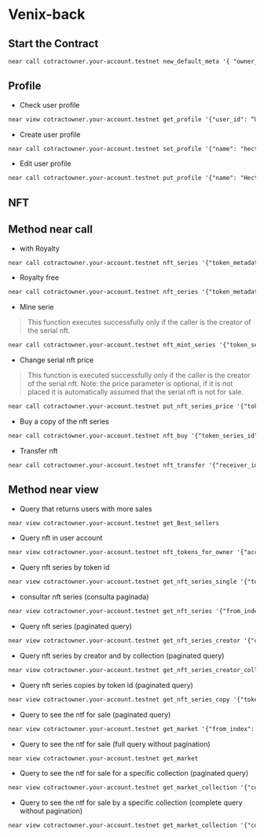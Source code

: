 # Venix-back

## Start the Contract

```html
near call cotractowner.your-account.testnet new_default_meta '{ "owner_id": "YOU-OWNERID.testnet", "vault_id": "'YOU-VAULT.testnet'"}'}'  --accountId youraccount.testnet 
```

## Profile 
- Check user profile
```html
near view cotractowner.your-account.testnet get_profile '{"user_id": “USER.testnet"}'  --accountId youraccount.testnet
```

- Create user profile
```html
near call cotractowner.your-account.testnet set_profile '{"name": "hector", "last_name": "palencia", "email": "hpa@gmail.com", "bio": "asdasdasd", "website": "asdasdadsasd"}' --accountId youraccount.testnet
```

- Edit user profile
```html
near call cotractowner.your-account.testnet put_profile '{"name": "Hector Rizziero", "last_name": "Palencia Micarelli", "email": "hpa@gmail.com", "bio": "asdasdasd", "website": "asdasdadsasd"}' 
```

## NFT  ##

## Method near call 

- with Royalty
```html
near call cotractowner.your-account.testnet nft_series '{"token_metadata":{"title": "Naruto Shippuden ch.2: Menolong sasuke","description": "naruto sasuke", "media": "https://upload.wikimedia.org/wikipedia/commons/thumb/0/00/Olympus_Mons_alt.jpg/1024px-Olympus_Mons_alt.jpg", "reference": "bafybeicg4ss7qh5odijfn2eogizuxkrdh3zlv4eftcmgnljwu7dm64uwji", "copies": 100}, "collection": 1, "price":"1000000000000000000000000", "royalty":{"hpalencia.testnet": 1000}}' --accountId venix.hrpalencia.testnet --depositYocto 15200000000000000000000
```

- Royalty free
```html
near call cotractowner.your-account.testnet nft_series '{"token_metadata": {"title": "Naruto Shippuden ch.2: Menolong sasuke", "description": "naruto sasuke", "media": "https://upload.wikimedia.org/wikipedia/commons/thumb/0/00/Olympus_Mons_alt.jpg/1024px-Olympus_Mons_alt.jpg", "reference": "bafybeicg4ss7qh5odijfn2eogizuxkrdh3zlv4eftcmgnljwu7dm64uwji", "copies": 100}, "collection": 1, "price": "1000000000000000000000000"}' --accountId venix.hrpalencia.testnet --depositYocto 15200000000000000000000
```


-  Mine serie
>This function executes successfully only if the caller is the creator of the serial nft.
```html
near call cotractowner.your-account.testnet nft_mint_series '{"token_series_id":"1","receiver_id":"hpalencia.testnet"}' --accountId venix.hrpalencia.testnet --depositYocto 11280000000000000000000
```

- Change serial nft price
>This function is executed successfully only if the caller is the creator of the serial nft. Note: the price parameter is optional, if it is not placed it is automatically assumed that the serial nft is not for sale.
```html
near call cotractowner.your-account.testnet put_nft_series_price '{"token_series_id": "1", "price": "1000000000000000000000000"}' --accountId youraccount.testnet --depositYocto 1
```

- Buy a copy of the nft series
```html
near call cotractowner.your-account.testnet nft_buy '{"token_series_id": "1", "receiver_id": "'venix.hrpalencia.testnet'"}' --accountId youraccount.testnet --depositYocto 1011280000000000000000000
```

- Transfer nft
```html
near call cotractowner.your-account.testnet nft_transfer '{"receiver_id": "'venix.hrpalencia.testnet'", "token_id": "1"}' --accountId youraccount.testnet--depositYocto 1
```


## Method near view

- Query that returns users with more sales
```html
near view cotractowner.your-account.testnet get_Best_sellers
```

- Query nft in user account
```html
near view cotractowner.your-account.testnet nft_tokens_for_owner '{"account_id": "'venix.hrpalencia.testnet'"}'
```
- Query nft series by token id
```html
near view cotractowner.your-account.testnet get_nft_series_single '{"token_series_id": "1"}'
```

- consultar nft series (consulta paginada)
```html
near view cotractowner.your-account.testnet get_nft_series '{"from_index": "0", "limit": 10}'
```

- Query nft series (paginated query)
```html
near view cotractowner.your-account.testnet get_nft_series_creator '{"creator_id": "hrpalencia.testnet", "from_index": "0", "limit": 10}'
```

- Query nft series by creator and by collection (paginated query)
```html
near view cotractowner.your-account.testnet get_nft_series_creator_collection '{"creator_id": "hrpalencia.testnet", "from_index": "0", "limit": 10}' 
```

- Query nft series copies by token id (paginated query)
```html
near view cotractowner.your-account.testnet get_nft_series_copy '{"token_series_id": "1", "from_index": "0", "limit": 10}'
```

- Query to see the ntf for sale (paginated query)
```html
near view cotractowner.your-account.testnet get_market '{"from_index": "0", "limit": 1}'
```

- Query to see the ntf for sale (full query without pagination)
```html
near view cotractowner.your-account.testnet get_market
```

- Query to see the ntf for sale for a specific collection (paginated query)
```html
near view cotractowner.your-account.testnet get_market_collection '{"collection": 1,"from_index": "0", "limit": 1}'
```


- Query to see the ntf for sale by a specific collection (complete query without pagination)
```html
near view cotractowner.your-account.testnet get_market_collection '{"collection": 1}'
```
